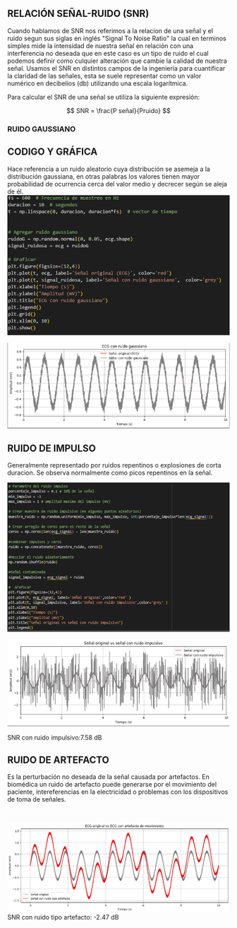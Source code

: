 ## RELACIÓN SEÑAL-RUIDO (SNR)
Cuando hablamos de SNR nos referimos a la relacion de una señal y el ruido segun sus siglas en inglés "Signal To Noise Ratio" la cual en terminos simples mide la intensidad de nuestra señal en relación con una interferencia no deseada que en este caso es un tipo de ruido el cual podemos definir como culquier alteración que cambie la calidad de nuestra señal. Usamos el SNR en distintos campos de la ingeniería para cuantificar la claridad de las señales, esta se suele representar como un valor numérico en decibelios (db) utilizando una escala logarítmica.

Para calcular el SNR de una señal se utiliza la siguiente expresión:

$$
SNR = \frac{P señal}{Pruido}
$$

### RUIDO GAUSSIANO
## CODIGO Y GRÁFICA
Hace referencia a un ruido aleatorio cuya distribución se asemeja a la distribución gaussiana, en otras palabras los valores tienen mayor probabilidad de ocurrencia cerca del valor medio y decrecer según se aleja de él.
![Código ruido Gauss](https://github.com/TomasCobos-rgb/INFORME-1-LAB-SE-ALES-/blob/main/CARPETA%20IMAGENES/Codigo%20gauss.png?raw=true)

![Grafica de ruido de Gauss](https://github.com/TomasCobos-rgb/INFORME-1-LAB-SE-ALES-/blob/main/CARPETA%20IMAGENES/Captura%20de%20pantalla%202025-08-19%20230100.png?raw=true)


## RUIDO DE IMPULSO
Generalmente representado por ruidos repentinos o explosiones de corta duracion. Se observa normalmente como picos repentinos en la señal.

![Codigo Ruido Impulso](https://github.com/TomasCobos-rgb/INFORME-1-LAB-SE-ALES-/blob/main/CARPETA%20IMAGENES/Codigo%20impulso.png?raw=true)

![Grafica Impulso](https://github.com/TomasCobos-rgb/INFORME-1-LAB-SE-ALES-/blob/main/CARPETA%20IMAGENES/Grafica%20impulso.png?raw=true)

SNR con ruido impulsivo:7.58 dB

## RUIDO DE ARTEFACTO
Es la perturbación no deseada de la señal causada por artefactos. En biomédica un ruido de artefacto puede generarse por el movimiento del paciente, intereferencias en la electricidad o problemas con los dispositivos de toma de señales.

![]()

![Grafica artefacto](https://github.com/TomasCobos-rgb/INFORME-1-LAB-SE-ALES-/blob/main/CARPETA%20IMAGENES/Grafica%20artefacto.png?raw=true)
SNR con ruido tipo artefacto: -2.47 dB
